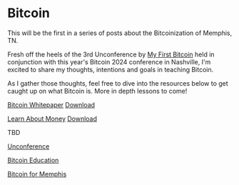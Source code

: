 # Bitcoin

This will be the first in a series of posts about the Bitcoinization of Memphis, TN.

Fresh off the heels of the 3rd Unconference by [My First Bitcoin](https://myfirstbitcoin.io) held in conjunction with this year's Bitcoin 2024 conference in Nashville, I'm excited to share my thoughts, intentions and goals in teaching Bitcoin.

As I gather those thoughts, feel free to dive into the resources below to get caught up on what Bitcoin is. More in depth lessons to come!

<!-- Some more visible online Bitcoin spaces can be way more memetic than they are formal, and while that speaks to me, translating that to the general public and the elders hasn't gone as well so far. Financial literacy and empowerment is at the heart of what Bitcoin offers; anything else really will be icing on the cake. -->


[Bitcoin Whitepaper](https://bitcoin.org/bitcoin.pdf) [Download](./bitcoin.pdf)

[Learn About Money](https://github.com/MyFirstBitcoin/Bitcoin-Diploma-2024/) [Download](./BitcoinDiploma2024.pdf)

TBD

[Unconference](./Unconference.md)

[Bitcoin Education](./BTC_Edu.md)

[Bitcoin for Memphis](./btcmem.md)
